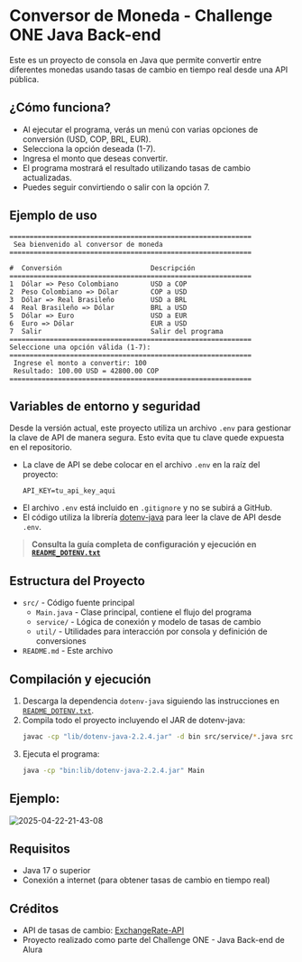 # Conversor de Moneda - Challenge ONE Java Back-end

Este es un proyecto de consola en Java que permite convertir entre diferentes monedas usando tasas de cambio en tiempo real desde una API pública.

## ¿Cómo funciona?

- Al ejecutar el programa, verás un menú con varias opciones de conversión (USD, COP, BRL, EUR).
- Selecciona la opción deseada (1-7).
- Ingresa el monto que deseas convertir.
- El programa mostrará el resultado utilizando tasas de cambio actualizadas.
- Puedes seguir convirtiendo o salir con la opción 7.

## Ejemplo de uso

```
============================================================
 Sea bienvenido al conversor de moneda 
============================================================

#  Conversión                      Descripción
============================================================
1  Dólar => Peso Colombiano        USD a COP
2  Peso Colombiano => Dólar        COP a USD
3  Dólar => Real Brasileño         USD a BRL
4  Real Brasileño => Dólar         BRL a USD
5  Dólar => Euro                   USD a EUR
6  Euro => Dólar                   EUR a USD
7  Salir                           Salir del programa
============================================================
Seleccione una opción válida (1-7):
============================================================
 Ingrese el monto a convertir: 100
 Resultado: 100.00 USD = 42800.00 COP
============================================================
```

## Variables de entorno y seguridad

Desde la versión actual, este proyecto utiliza un archivo `.env` para gestionar la clave de API de manera segura. Esto evita que tu clave quede expuesta en el repositorio.

- La clave de API se debe colocar en el archivo `.env` en la raíz del proyecto:
  ```
  API_KEY=tu_api_key_aqui
  ```
- El archivo `.env` está incluido en `.gitignore` y no se subirá a GitHub.
- El código utiliza la librería [dotenv-java](https://github.com/cdimascio/dotenv-java) para leer la clave de API desde `.env`.

> **Consulta la guía completa de configuración y ejecución en [`README_DOTENV.txt`](README_DOTENV.txt)**

## Estructura del Proyecto

- `src/` - Código fuente principal
  - `Main.java` - Clase principal, contiene el flujo del programa
  - `service/` - Lógica de conexión y modelo de tasas de cambio
  - `util/` - Utilidades para interacción por consola y definición de conversiones
- `README.md` - Este archivo

## Compilación y ejecución

1. Descarga la dependencia `dotenv-java` siguiendo las instrucciones en [`README_DOTENV.txt`](README_DOTENV.txt).
2. Compila todo el proyecto incluyendo el JAR de dotenv-java:
   ```sh
   javac -cp "lib/dotenv-java-2.2.4.jar" -d bin src/service/*.java src/util/*.java src/Main.java
   ```
3. Ejecuta el programa:
   ```sh
   java -cp "bin:lib/dotenv-java-2.2.4.jar" Main
   ```

## Ejemplo:

![2025-04-22-21-43-08](https://github.com/user-attachments/assets/c516a3bb-d605-44ed-8dea-a6dbf1d914a8)


## Requisitos
- Java 17 o superior
- Conexión a internet (para obtener tasas de cambio en tiempo real)

## Créditos
- API de tasas de cambio: [ExchangeRate-API](https://www.exchangerate-api.com/)
- Proyecto realizado como parte del Challenge ONE - Java Back-end de Alura
